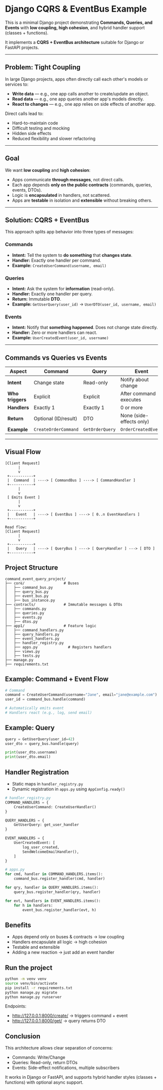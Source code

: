 # Django CQRS & EventBus Example

This is a minimal Django project demonstrating **Commands, Queries, and Events** with **low coupling, high cohesion**, and hybrid handler support (classes + functions).

It implements a **CQRS + EventBus architecture** suitable for Django or FastAPI projects.

---

## Problem: Tight Coupling

In large Django projects, apps often directly call each other's models or services to:

- **Write data** — e.g., one app calls another to create/update an object.
- **Read data** — e.g., one app queries another app's models directly.
- **React to changes** — e.g., one app relies on side effects of another app.

Direct calls lead to:

- Hard-to-maintain code
- Difficult testing and mocking
- Hidden side effects
- Reduced flexibility and slower refactoring

---

## Goal

We want **low coupling** and **high cohesion**:

- Apps communicate **through messages**, not direct calls.
- Each app depends **only on the public contracts** (commands, queries, events, DTOs).
- Logic is **encapsulated** in handlers, not scattered.
- Apps are **testable** in isolation and **extensible** without breaking others.

---

## Solution: CQRS + EventBus

This approach splits app behavior into three types of messages:

### Commands

- **Intent:** Tell the system to **do something** that **changes state**.
- **Handler:** Exactly one handler per command.
- **Example:** `CreateUserCommand(username, email)`

### Queries

- **Intent:** Ask the system for **information** (read-only).
- **Handler:** Exactly one handler per query.
- **Return:** Immutable **DTO**.
- **Example:** `GetUserQuery(user_id)` → `UserDTO(user_id, username, email)`

### Events

- **Intent:** Notify that **something happened**. Does not change state directly.
- **Handler:** Zero or more handlers can react.
- **Example:** `UserCreatedEvent(user_id, username)`

---

## Commands vs Queries vs Events

| Aspect         | Command                   | Query               | Event                    |
|----------------|---------------------------|--------------------|--------------------------|
| **Intent**     | Change state              | Read-only          | Notify about change      |
| **Who triggers** | Explicit                | Explicit           | After command executes   |
| **Handlers**   | Exactly 1                | Exactly 1          | 0 or more                |
| **Return**     | Optional (ID/result)      | DTO                | None (side-effects only) |
| **Example**    | `CreateOrderCommand`      | `GetOrderQuery`    | `OrderCreatedEvent`      |

---

## Visual Flow

```plaintext
[Client Request]
      |
      v
 +-----------+
 |  Command  | ----> [ CommandBus ] ----> [ CommandHandler ]
 +-----------+
      |
      v
 [ Emits Event ]
      |
      v
 +-----------+
 |   Event   | ----> [ EventBus ] ----> [ 0..n EventHandlers ]
 +-----------+

Read flow:
[Client Request]
      |
      v
 +-----------+
 |   Query   | ----> [ QueryBus ] ----> [ QueryHandler ] ---> [ DTO ]
 +-----------+
```

## Project Structure
```
command_event_query_project/
├── core/                  # Buses
│   ├── command_bus.py
│   ├── query_bus.py
│   ├── event_bus.py
│   ├── bus_instance.py
├── contracts/             # Immutable messages & DTOs
│   ├── commands.py
│   ├── queries.py
│   ├── events.py
│   ├── dtos.py
├── app1/                  # Feature logic
│   ├── command_handlers.py
│   ├── query_handlers.py
│   ├── event_handlers.py
│   ├── handler_registry.py
│   ├── apps.py              # Registers handlers
│   ├── views.py
│   ├── tests.py
├── manage.py
├── requirements.txt
```

## Example: Command + Event Flow
```python
# Command
command = CreateUserCommand(username="Jane", email="jane@example.com")
user_id = command_bus.handle(command)

# Automatically emits event
# Handlers react (e.g., log, send email)
```

## Example: Query
```python
query = GetUserQuery(user_id=42)
user_dto = query_bus.handle(query)

print(user_dto.username)
print(user_dto.email)
```

## Handler Registration
* Static maps in `handler_registry.py`
* Dynamic registration in `apps.py` using `AppConfig.ready()`
```python
# handler_registry.py
COMMAND_HANDLERS = {
    CreateUserCommand: CreateUserHandler()
}

QUERY_HANDLERS = {
    GetUserQuery: get_user_handler
}

EVENT_HANDLERS = {
    UserCreatedEvent: [
        log_user_created,
        SendWelcomeEmailHandler(),
    ]
}
```

```python
# apps.py
for cmd, handler in COMMAND_HANDLERS.items():
    command_bus.register_handler(cmd, handler)

for qry, handler in QUERY_HANDLERS.items():
    query_bus.register_handler(qry, handler)

for evt, handlers in EVENT_HANDLERS.items():
    for h in handlers:
        event_bus.register_handler(evt, h)
```

## Benefits
* Apps depend only on buses & contracts → low coupling
* Handlers encapsulate all logic → high cohesion
* Testable and extensible
* Adding a new reaction → just add an event handler


## Run the project
```bash
python -m venv venv
source venv/bin/activate
pip install -r requirements.txt
python manage.py migrate
python manage.py runserver
```

Endpoints:
* http://127.0.0.1:8000/create/ → triggers command + event
* http://127.0.0.1:8000/get/ → query returns DTO

## Conclusion
This architecture allows clear separation of concerns:
* Commands: Write/Change
* Queries: Read-only, return DTOs
* Events: Side-effect notifications, multiple subscribers

It works in Django or FastAPI, and supports hybrid handler styles (classes + functions) with optional async support.
